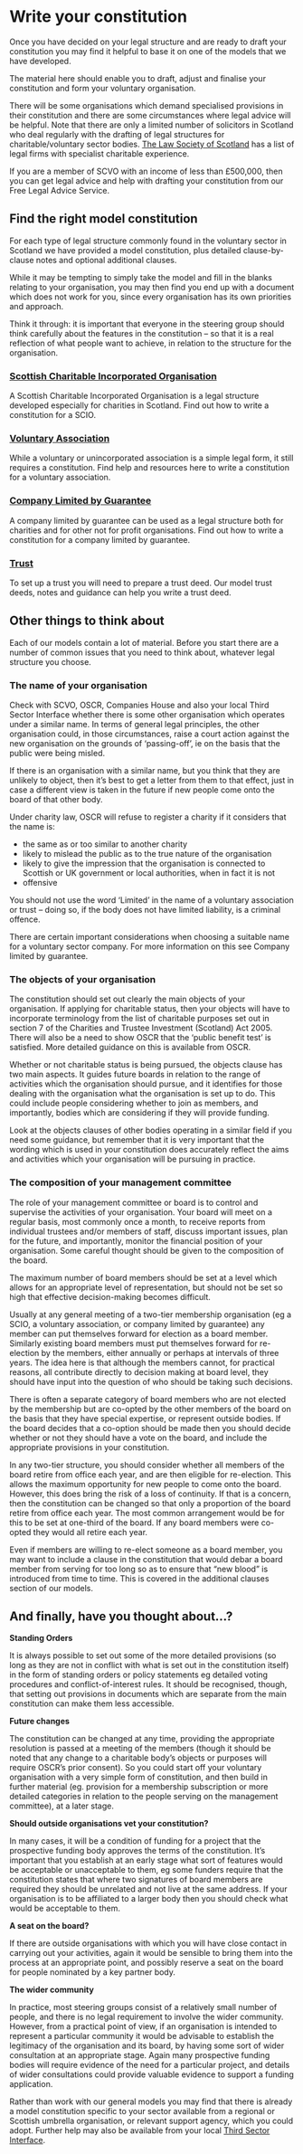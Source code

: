 # Write your constitution

Once you have decided on your legal structure and are ready to draft your constitution you may find it helpful to base it on one of the models that we have developed.

The material here should enable you to draft, adjust and finalise your constitution and form your voluntary organisation.

There will be some organisations which demand specialised provisions in their constitution and there are some circumstances where legal advice will be helpful. Note that there are only a limited number of solicitors in Scotland who deal regularly with the drafting of legal structures for charitable/voluntary sector bodies. [The Law Society of Scotland](https://www.lawscot.org.uk/) has a list of legal firms with specialist charitable experience.

If you are a member of SCVO with an income of less than £500,000, then you can get legal advice and help with drafting your constitution from our Free Legal Advice Service.

## Find the right model constitution

For each type of legal structure commonly found in the voluntary sector in Scotland we have provided a model constitution, plus detailed clause-by-clause notes and optional additional clauses.

While it may be tempting to simply take the model and fill in the blanks relating to your organisation, you may then find you end up with a document which does not work for you, since every organisation has its own priorities and approach.

Think it through: it is important that everyone in the steering group should think carefully about the features in the constitution – so that it is a real reflection of what people want to achieve, in relation to the structure for the organisation.

### [Scottish Charitable Incorporated Organisation](decide-on-structure/scio.md)

A Scottish Charitable Incorporated Organisation is a legal structure developed especially for charities in Scotland. Find out how to write a constitution for a SCIO.

### [Voluntary Association](decide-on-structure/voluntary-or-unincorporated-association.md)

While a voluntary or unincorporated association is a simple legal form, it still requires a constitution. Find help and resources here to write a constitution for a voluntary association.

### [Company Limited by Guarantee](decide-on-structure/company-limited-by-guarantee.md)

A company limited by guarantee can be used as a legal structure both for charities and for other not for profit organisations. Find out how to write a constitution for a company limited by guarantee.

### [Trust](decide-on-structure/trust.md)

To set up a trust you will need to prepare a trust deed. Our model trust deeds, notes and guidance can help you write a trust deed.

## Other things to think about

Each of our models contain a lot of material. Before you start there are a number of common issues that you need to think about, whatever legal structure you choose.

### The name of your organisation

Check with SCVO, OSCR, Companies House and also your local Third Sector Interface whether there is some other organisation which operates under a similar name. In terms of general legal principles, the other organisation could, in those circumstances, raise a court action against the new organisation on the grounds of ‘passing-off’, ie on the basis that the public were being misled.

If there is an organisation with a similar name, but you think that they are unlikely to object, then it’s best to get a letter from them to that effect, just in case a different view is taken in the future if new people come onto the board of that other body.

Under charity law, OSCR will refuse to register a charity if it considers that the name is:

* the same as or too similar to another charity
* likely to mislead the public as to the true nature of the organisation
* likely to give the impression that the organisation is connected to Scottish or UK government or local authorities, when in fact it is not
* offensive

You should not use the word ‘Limited’ in the name of a voluntary association or trust – doing so, if the body does not have limited liability, is a criminal offence.

There are certain important considerations when choosing a suitable name for a voluntary sector company. For more information on this see Company limited by guarantee.

### The objects of your organisation

The constitution should set out clearly the main objects of your organisation. If applying for charitable status, then your objects will have to incorporate terminology from the list of charitable purposes set out in section 7 of the Charities and Trustee Investment (Scotland) Act 2005. There will also be a need to show OSCR that the ‘public benefit test’ is satisfied. More detailed guidance on this is available from OSCR.

Whether or not charitable status is being pursued, the objects clause has two main aspects. It guides future boards in relation to the range of activities which the organisation should pursue, and it identifies for those dealing with the organisation what the organisation is set up to do. This could include people considering whether to join as members, and importantly, bodies which are considering if they will provide funding.

Look at the objects clauses of other bodies operating in a similar field if you need some guidance, but remember that it is very important that the wording which is used in your constitution does accurately reflect the aims and activities which your organisation will be pursuing in practice.

### The composition of your management committee

The role of your management committee or board is to control and supervise the activities of your organisation. Your board will meet on a regular basis, most commonly once a month, to receive reports from individual trustees and/or members of staff, discuss important issues, plan for the future, and importantly, monitor the financial position of your organisation. Some careful thought should be given to the composition of the board.

The maximum number of board members should be set at a level which allows for an appropriate level of representation, but should not be set so high that effective decision-making becomes difficult.

Usually at any general meeting of a two-tier membership organisation (eg a SCIO, a voluntary association, or company limited by guarantee) any member can put themselves forward for election as a board member. Similarly existing board members must put themselves forward for re-election by the members, either annually or perhaps at intervals of three years. The idea here is that although the members cannot, for practical reasons, all contribute directly to decision making at board level, they should have input into the question of who should be taking such decisions.

There is often a separate category of board members who are not elected by the membership but are co-opted by the other members of the board on the basis that they have special expertise, or represent outside bodies. If the board decides that a co-option should be made then you should decide whether or not they should have a vote on the board, and include the appropriate provisions in your constitution.

In any two-tier structure, you should consider whether all members of the board retire from office each year, and are then eligible for re-election. This allows the maximum opportunity for new people to come onto the board. However, this does bring the risk of a loss of continuity. If that is a concern, then the constitution can be changed so that only a proportion of the board retire from office each year. The most common arrangement would be for this to be set at one-third of the board. If any board members were co-opted they would all retire each year.

Even if members are willing to re-elect someone as a board member, you may want to include a clause in the constitution that would debar a board member from serving for too long so as to ensure that “new blood” is introduced from time to time. This is covered in the additional clauses section of our models.

## And finally, have you thought about…?

**Standing Orders**

It is always possible to set out some of the more detailed provisions (so long as they are not in conflict with what is set out in the constitution itself) in the form of standing orders or policy statements eg detailed voting procedures and conflict-of-interest rules. It should be recognised, though, that setting out provisions in documents which are separate from the main constitution can make them less accessible.

**Future changes**

The constitution can be changed at any time, providing the appropriate resolution is passed at a meeting of the members (though it should be noted that any change to a charitable body’s objects or purposes will require OSCR’s prior consent). So you could start off your voluntary organisation with a very simple form of constitution, and then build in further material (eg. provision for a membership subscription or more detailed categories in relation to the people serving on the management committee), at a later stage.

**Should outside organisations vet your constitution?** 

In many cases, it will be a condition of funding for a project that the prospective funding body approves the terms of the constitution. It’s important that you establish at an early stage what sort of features would be acceptable or unacceptable to them, eg some funders require that the constitution states that where two signatures of board members are required they should be unrelated and not live at the same address. If your organisation is to be affiliated to a larger body then you should check what would be acceptable to them.

**A seat on the board?**

If there are outside organisations with which you will have close contact in carrying out your activities, again it would be sensible to bring them into the process at an appropriate point, and possibly reserve a seat on the board for people nominated by a key partner body.

**The wider community**

In practice, most steering groups consist of a relatively small number of people, and there is no legal requirement to involve the wider community. However, from a practical point of view, if an organisation is intended to represent a particular community it would be advisable to establish the legitimacy of the organisation and its board, by having some sort of wider consultation at an appropriate stage. Again many prospective funding bodies will require evidence of the need for a particular project, and details of wider consultations could provide valuable evidence to support a funding application.

Rather than work with our general models you may find that there is already a model constitution specific to your sector available from a regional or Scottish umbrella organisation, or relevant support agency, which you could adopt. Further help may also be available from your local [Third Sector Interface](http://www.vascotland.org/tsis/find-your-tsi).
